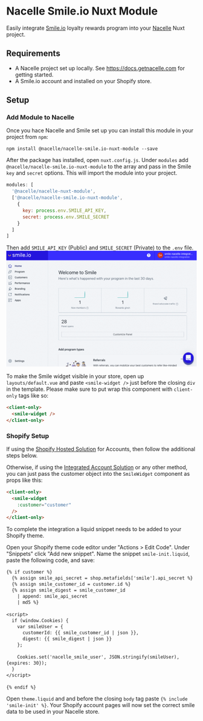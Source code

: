 # Nacelle Smile.io Nuxt Module

Easily integrate [Smile.io](https://smile.io/) loyalty rewards program into your [Nacelle](https://getnacelle.com/) Nuxt project.

## Requirements

* A Nacelle project set up locally. See https://docs.getnacelle.com for getting started.
* A Smile.io account and installed on your Shopify store.

## Setup

### Add Module to Nacelle

Once you hace Nacelle and Smile set up you can install this module in your project from `npm`:

```
npm install @nacelle/nacelle-smile.io-nuxt-module --save
```

After the package has installed, open `nuxt.config.js`. Under `modules` add `@nacelle/nacelle-smile.io-nuxt-module` to the array and pass in the Smile `key` and `secret` options. This will import the module into your project.

```js
modules: [
  '@nacelle/nacelle-nuxt-module',
  ['@nacelle/nacelle-smile.io-nuxt-module',
    {
      key: process.env.SMILE_API_KEY,
      secret: process.env.SMILE_SECRET
    }
  ]
]
```

Then add `SMILE_API_KEY` (Public) and `SMILE_SECRET` (Private) to the `.env` file.
[![Smile](smile-creds.gif)](./smile-creds.gif)

To make the Smile widget visible in your store, open up `layouts/default.vue` and paste `<smile-widget />` just before the closing `div` in the template. Please make sure to put wrap this component with `client-only` tags like so:
```html
<client-only>
  <smile-widget />
</client-only>
```

### Shopify Setup

If using the [Shopify Hosted Solution](https://docs.getnacelle.com/integrations/shopify-accounts.html#shopify-hosted-solution) for Accounts, then follow the additional steps below. 

Otherwise, if using the [Integrated Account Solution](https://docs.getnacelle.com/integrations/shopify-accounts.html#integrated-account-solution) or any other method, you can just pass the customer object into the `SmileWidget` component as props like this:

```html
<client-only>
  <smile-widget
    :customer="customer"
  />
</client-only>
```

To complete the integration a liquid snippet needs to be added to your Shopify theme.

Open your Shopify theme code editor under "Actions > Edit Code". Under "Snippets" click "Add new snippet". Name the snippet `smile-init.liquid`, paste the following code, and save:

```
{% if customer %}
  {% assign smile_api_secret = shop.metafields['smile'].api_secret %}
  {% assign smile_customer_id = customer.id %}
  {% assign smile_digest = smile_customer_id
    | append: smile_api_secret
    | md5 %}

<script>
  if (window.Cookies) {
    var smileUser = {
      customerId: {{ smile_customer_id | json }},
      digest: {{ smile_digest | json }}
    };
    
    Cookies.set('nacelle_smile_user', JSON.stringify(smileUser), {expires: 30});
  }
</script>

{% endif %}
```

Open `theme.liquid` and and before the closing `body` tag paste `{% include 'smile-init' %}`. Your Shopify account pages will now set the correct smile data to be used in your Nacelle store.